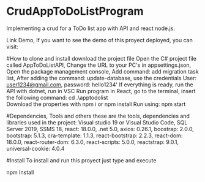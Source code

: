 # CrudAppToDoListProgram
Implementing a crud for a ToDo list app with API and react node.js.

Link Demo, If you want to see the demo of this proyect deployed, you can visit: 

#How to clone and install
download the project file
Open the C# project file called AppToDoListAPI,
Change the URL to your PC's in appsettings.json,
Open the package management console,
Add command: add migration task list,
After adding the command: update-database,
use the credentials
User: user1234@gmail.com,
password: hello1234'
If everything is ready, run the API with dotnet, run in VSC
Run program in React,
go to the terminal,
insert the following command: cd .\apptodolist\
Download the properties with npm i or npm install
Run using: npm start

#Dependencies, Tools and others
these are the tools, dependencies and libraries used in the project:
Visual studio 19 or Visual Studio Code, SQL Server 2019, SSMS 18, react: 18.0.0, .net 5.0, axios: 0.26.1, 
boostrap: 2.0.0, bootstrap: 5.1.3, cra-template: 1.1.3,  react-bootstrap: 2.2.3, react-dom: 18.0.0, 
react-router-dom: 6.3.0, react-scripts: 5.0.0, reactstrap: 9.0.1, universal-cookie: 4.0.4

#Install
To install and run this proyect just type and execute

npm Install 
